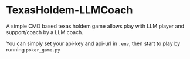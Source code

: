 # TexasHoldem-LLMCoach
A simple CMD based texas holdem game allows play with LLM player and support/coach by a LLM coach.

You can simply set your api-key and api-url in ```.env```, then start to play by running ```poker_game.py```
